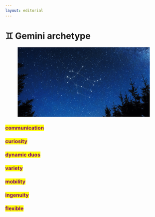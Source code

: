 ```yaml
---
layout: editorial
---
```


# ♊️ Gemini archetype

<figure><img src="../../../../../../../.gitbook/assets/Gemini-2.png" alt=""><figcaption></figcaption></figure>

### <mark style="color:purple;">communication</mark>

### <mark style="color:purple;">curiosity</mark>

### <mark style="color:purple;">dynamic duos</mark>

### <mark style="color:purple;">variety</mark>

### <mark style="color:purple;">mobility</mark>

### <mark style="color:purple;">ingenuity</mark>&#x20;

### <mark style="color:purple;">flexible</mark>

